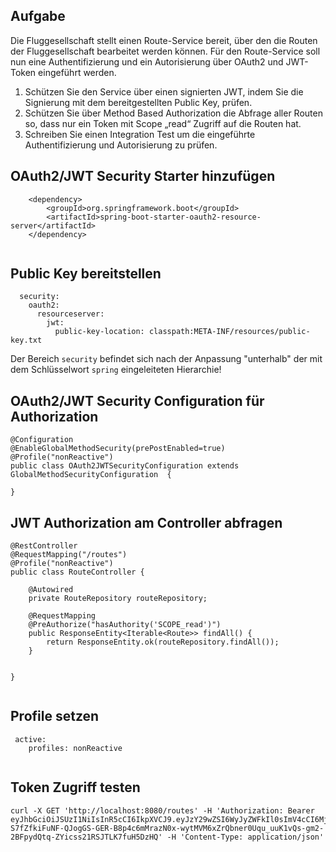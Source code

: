 ## Aufgabe

Die Fluggesellschaft stellt einen Route-Service bereit, über den die Routen der Fluggesellschaft bearbeitet werden können. Für den Route-Service soll nun eine Authentifizierung und ein Autorisierung über OAuth2 und JWT-Token eingeführt werden.

1. Schützen Sie den Service über einen signierten JWT, indem Sie die Signierung mit dem bereitgestellten Public Key, prüfen.
2. Schützen Sie über Method Based Authorization die Abfrage aller Routen so, dass nur ein Token mit Scope „read“ Zugriff auf die Routen hat.
3. Schreiben Sie einen Integration Test um die eingeführte Authentifizierung und Autorisierung zu prüfen.
 


## OAuth2/JWT Security Starter hinzufügen 

```
	<dependency>
		<groupId>org.springframework.boot</groupId>
		<artifactId>spring-boot-starter-oauth2-resource-server</artifactId>
	</dependency>  


```

## Public Key bereitstellen 

```
  security:
    oauth2:
      resourceserver:
        jwt: 
          public-key-location: classpath:META-INF/resources/public-key.txt
```

Der Bereich `security` befindet sich nach der Anpassung "unterhalb" der mit dem Schlüsselwort `spring` eingeleiteten Hierarchie!

## OAuth2/JWT Security Configuration für Authorization 

```
@Configuration
@EnableGlobalMethodSecurity(prePostEnabled=true)
@Profile("nonReactive")
public class OAuth2JWTSecurityConfiguration extends GlobalMethodSecurityConfiguration  {
      
}

```

## JWT Authorization am Controller abfragen 

```
@RestController
@RequestMapping("/routes")
@Profile("nonReactive")
public class RouteController {

    @Autowired
    private RouteRepository routeRepository;

    @RequestMapping
    @PreAuthorize("hasAuthority('SCOPE_read')")
    public ResponseEntity<Iterable<Route>> findAll() {
        return ResponseEntity.ok(routeRepository.findAll());
    }

   
}
    

```

## Profile setzen  

```
 active:
    profiles: nonReactive
    

```

## Token Zugriff testen 

```
curl -X GET 'http://localhost:8080/routes' -H 'Authorization: Bearer eyJhbGciOiJSUzI1NiIsInR5cCI6IkpXVCJ9.eyJzY29wZSI6WyJyZWFkIl0sImV4cCI6MjE0NDA4NjQ0MCwiYXV0aG9yaXRpZXMiOlsiUk9MRV9VU0VSIl0sInVzZXJfbmFtZSI6InRvbSIsImp0aSI6ImM4N2Q5NTNjLTZlZDAtNGRlMy1hZTJlLTMwZTcwOTYyNjExNyIsImNsaWVudF9pZCI6ImZvbyJ9.vOx3WIajVeaPelFuYttvSjvOSXw5POwzQiZPxQmH6eSQTVR_YCHHzd0vh2a00g3spZ0-S7fZfkiFuNF-QJogGS-GER-B8p4c6mMrazN0x-wytMVM6xZrQbner0Uqu_uuK1vQs-gm2-2BFpydQtq-ZYicss21RSJTLK7fuH5DzHQ' -H 'Content-Type: application/json'
    
```


